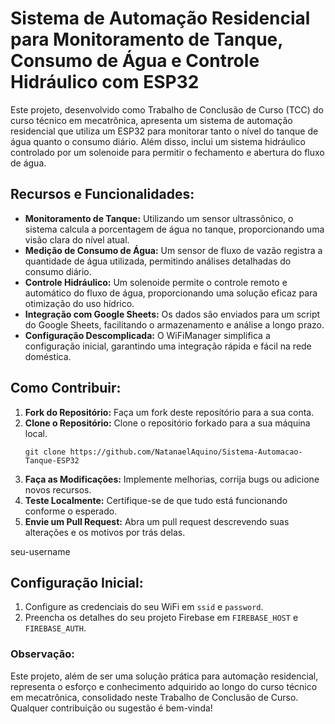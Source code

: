 <!DOCTYPE html>
<html lang="en">


<head>
  <meta charset="UTF-8">
  <meta http-equiv="X-UA-Compatible" content="IE=edge">
  <meta name="viewport" content="width=device-width, initial-scale=1.0">
</head>


<body>


  <h1>Sistema de Automação Residencial para Monitoramento de Tanque, Consumo de Água e Controle Hidráulico com ESP32</h1>


  <p>Este projeto, desenvolvido como Trabalho de Conclusão de Curso (TCC) do curso técnico em mecatrônica, apresenta um sistema de automação residencial que utiliza um ESP32 para monitorar tanto o nível do tanque de água quanto o consumo diário. Além disso, inclui um sistema hidráulico controlado por um solenoide para permitir o fechamento e abertura do fluxo de água.</p>


  <h2>Recursos e Funcionalidades:</h2>


  <ul>
    <li><strong>Monitoramento de Tanque:</strong> Utilizando um sensor ultrassônico, o sistema calcula a porcentagem de água no tanque, proporcionando uma visão clara do nível atual.</li>
    <li><strong>Medição de Consumo de Água:</strong> Um sensor de fluxo de vazão registra a quantidade de água utilizada, permitindo análises detalhadas do consumo diário.</li>
    <li><strong>Controle Hidráulico:</strong> Um solenoide permite o controle remoto e automático do fluxo de água, proporcionando uma solução eficaz para otimização do uso hídrico.</li>
    <li><strong>Integração com Google Sheets:</strong> Os dados são enviados para um script do Google Sheets, facilitando o armazenamento e análise a longo prazo.</li>
    <li><strong>Configuração Descomplicada:</strong> O WiFiManager simplifica a configuração inicial, garantindo uma integração rápida e fácil na rede doméstica.</li>
  </ul>


  <h2>Como Contribuir:</h2>


  <ol>
    <li><strong>Fork do Repositório:</strong> Faça um fork deste repositório para a sua conta.</li>
    <li><strong>Clone o Repositório:</strong> Clone o repositório forkado para a sua máquina local.
      <pre><code>git clone https://github.com/NatanaelAquino/Sistema-Automacao-Tanque-ESP32
</code></pre>
    </li>
    <li><strong>Faça as Modificações:</strong> Implemente melhorias, corrija bugs ou adicione novos recursos.</li>
    <li><strong>Teste Localmente:</strong> Certifique-se de que tudo está funcionando conforme o esperado.</li>
    <li><strong>Envie um Pull Request:</strong> Abra um pull request descrevendo suas alterações e os motivos por trás delas.</li>
  </ol>seu-username


  <h2>Configuração Inicial:</h2>


  <ol>
    <li>Configure as credenciais do seu WiFi em <code>ssid</code> e <code>password</code>.</li>
    <li>Preencha os detalhes do seu projeto Firebase em <code>FIREBASE_HOST</code> e <code>FIREBASE_AUTH</code>.</li>
  </ol>


  <h3>Observação:</h3>


  <p>Este projeto, além de ser uma solução prática para automação residencial, representa o esforço e conhecimento adquirido ao longo do curso técnico em mecatrônica, consolidado neste Trabalho de Conclusão de Curso. Qualquer contribuição ou sugestão é bem-vinda!</p>


</body>


</html>


